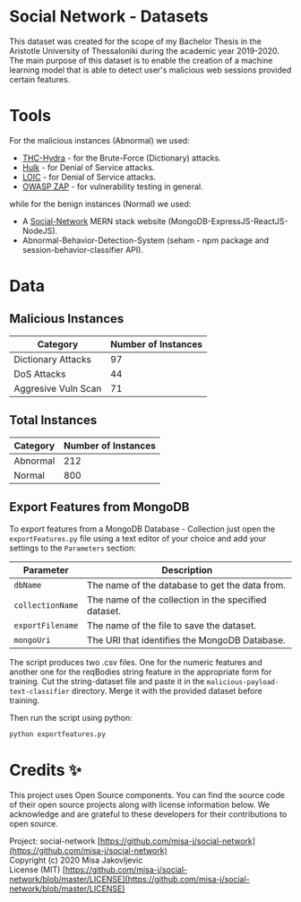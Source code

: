 # Social Network - Datasets

This dataset was created for the scope of my Bachelor Thesis in the Aristotle University of Thessaloniki during the academic year 2019-2020. The main purpose of this dataset is to enable the creation of a machine learning model that is able to detect user's malicious web sessions provided certain features.

# Tools
For the malicious instances (Abnormal) we used:

- [THC-Hydra](https://github.com/vanhauser-thc/thc-hydra) - for the Brute-Force (Dictionary) attacks.
- [Hulk](https://github.com/grafov/hulk) - for Denial of Service attacks.
- [LOIC](https://github.com/NewEraCracker/LOIC) - for Denial of Service attacks.
- [OWASP ZAP](https://github.com/zaproxy/zaproxy) - for vulnerability testing in general.

while for the benign instances (Normal) we used:

- A [Social-Network](https://github.com/misa-j/social-network) MERN stack website  (MongoDB-ExpressJS-ReactJS-NodeJS).
- Abnormal-Behavior-Detection-System (seham - npm package and session-behavior-classifier API).

# Data

## Malicious Instances

| Category            | Number of Instances |
| ------------------- | ------------------- |
| Dictionary Attacks  |        97           |
| DoS Attacks         |        44           |
| Aggresive Vuln Scan |        71           |

## Total Instances

| Category            | Number of Instances |
| ------------------- | ------------------- |
|  Abnormal           |       212           |
|  Normal             |       800           |


## Export Features from MongoDB

To export features from a MongoDB Database - Collection just open the `exportFeatures.py` file using a text editor of your choice and add your settings to the `Parameters` section:

| Parameter           | Description         |
| ------------------- | ------------------- |
| `dbName`            | The name of the database to get the data from. |
| `collectionName`    | The name of the collection in the specified dataset. |
| `exportFilename`    | The name of the file to save the dataset. |
| `mongoUri`          | The URI that identifies the MongoDB Database. |

The script produces two .csv files. One for the numeric features and another one for the reqBodies string feature in the appropriate form for training.
Cut the string-dataset file and paste it in the `malicious-payload-text-classifier` directory. Merge it with the provided dataset before training.

Then run the script using python:

```markdown
python exportfeatures.py
```

# Credits ✨

This project uses Open Source components. You can find the source code of their open source projects along with license information below. We acknowledge and are grateful to these developers for their contributions to open source.

Project: social-network [https://github.com/misa-j/social-network](https://github.com/misa-j/social-network)  
Copyright (c) 2020 Misa Jakovljevic  
License (MIT) [https://github.com/misa-j/social-network/blob/master/LICENSE](https://github.com/misa-j/social-network/blob/master/LICENSE)  